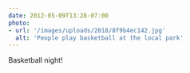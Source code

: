 ```yaml
---
date: 2012-05-09T13:28-07:00
photo:
- url: '/images/uploads/2018/8f9b4ec142.jpg'
  alt: 'People play basketball at the local park'
---
```

Basketball night!
